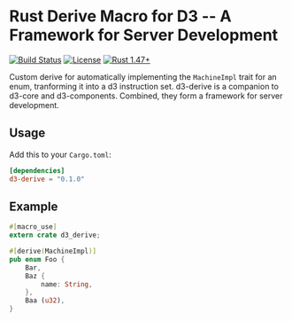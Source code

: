 # Rust Derive Macro for D3 -- A Framework for Server Development

[![Build Status](https://github.com/BruceBrown/d3/workflows/Rust/badge.svg)](
https://github.com/brucebrown/d3/actions)
[![License](https://img.shields.io/badge/license-MIT%20OR%20Apache--2.0-blue.svg)](
https://github.com/BruceBrown/d3#license)
[![Rust 1.47+](https://img.shields.io/badge/rust-1.47+-color.svg)](
https://www.rust-lang.org)

Custom derive for automatically implementing the `MachineImpl` trait for an enum, tranforming it into a d3 instruction set. d3-derive is a companion to d3-core and d3-components. Combined, they form a framework for server development.

## Usage

Add this to your `Cargo.toml`:

```toml
[dependencies]
d3-derive = "0.1.0"
```

## Example
```rust
#[macro_use]
extern crate d3_derive;

#[derive(MachineImpl)]
pub enum Foo {
    Bar,
    Baz {
        name: String,
    },
    Baa (u32),
}
```
